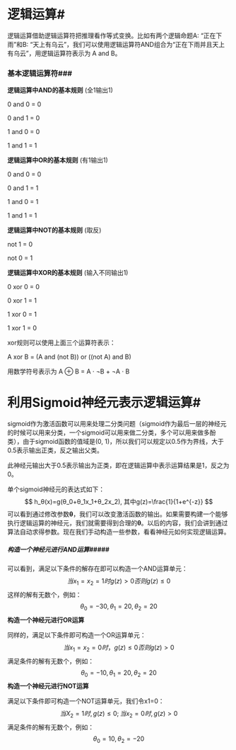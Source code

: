 # 逻辑运算#

逻辑运算借助逻辑运算符把推理看作等式变换。比如有两个逻辑命题A: “正在下雨”和B: “天上有乌云”，我们可以使用逻辑运算符AND组合为“正在下雨并且天上有乌云”，用逻辑运算符表示为 A and B。

### 基本逻辑运算符###

**逻辑运算中AND的基本规则** (全1输出1)

0 and 0 = 0

0 and 1 = 0

1 and 0 = 0

1 and 1 = 1

**逻辑运算中OR的基本规则** (有1输出1)

0 and 0 = 0

0 and 1 = 1

1 and 0 = 1

1 and 1 = 1

**逻辑运算中NOT的基本规则** (取反)

not 1 = 0

not 0 = 1

**逻辑运算中XOR的基本规则** (输入不同输出1)

0 xor  0 = 0

0 xor 1 = 1

1 xor 0 = 1

1 xor 1 = 0

xor规则可以使用上面三个运算符表示：

A xor B = (A and (not B)) or ((not A) and B)

用数学符号表示为 A ⊕ B = A · ¬B + ¬A · B

# 利用Sigmoid神经元表示逻辑运算#

sigmoid作为激活函数可以用来处理二分类问题（sigmoid作为最后一层的神经元的时候可以用来分类，一个sigmoid可以用来做二分类，多个可以用来做多酚类），由于sigmoid函数的值域是(0, 1)，所以我们可以规定以0.5作为界线，大于0.5表示输出正类，反之输出父类。

此神经元输出大于0.5表示输出为正类，即在逻辑运算中表示运算结果是1，反之为0。

单个sigmoid神经元的表达式如下：
$$
h_θ(x)=g(θ_0+θ_1x_1+θ_2x_2), 其中g(z)=\frac{1}{1+e^{-z}}
$$
可以看到通过修改参数**θ**，我们可以改变激活函数的输出。如果需要构建一个能够执行逻辑运算的神经元，我们就需要得到合理的**θ**。以后的内容，我们会讲到通过算法自动求得参数。现在我们手动构造一些参数，看看神经元如何实现逻辑运算。

##### 构造一个神经元进行AND运算#####

可以看到，满足以下条件的解存在即可以构造一个AND运算单元：
$$
当x_1=x_2=1时g(z)>0否则g(z)\le0
$$
这样的解有无数个，例如：
$$
θ_0=-30,θ_1=20,θ_2=20
$$
**构造一个神经元进行OR运算**

同样的，满足以下条件即可构造一个OR运算单元：
$$
当 x_1=x_2=0时，g(z)\le0 否则g(z)>0
$$
满足条件的解有无数个，例如：
$$
θ_0=-10,θ_1=20,θ_2=20
$$
**构造一个神经元进行NOT运算**

满足以下条件即可构造一个NOT运算单元，我们令x1=0：
$$
当X_2=1时,g(z)\le0;当x_2=0时,g(z)\gt0
$$
满足条件的解有无数个，例如：
$$
θ_0=10,θ_2=-20
$$
